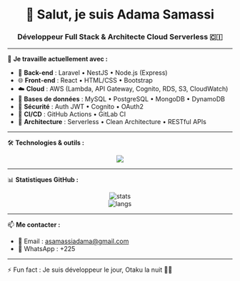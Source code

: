 <h1 align="center">👋 Salut, je suis Adama Samassi</h1>
<h3 align="center">Développeur Full Stack & Architecte Cloud Serverless 🇨🇮</h3>



---

🚀 **Je travaille actuellement avec :**

- 🔧 **Back-end** : Laravel • NestJS • Node.js (Express)
- 🌐 **Front-end** : React • HTML/CSS • Bootstrap
- ☁️ **Cloud** : AWS (Lambda, API Gateway, Cognito, RDS, S3, CloudWatch)
- 💾 **Bases de données** : MySQL • PostgreSQL • MongoDB • DynamoDB
- 🔐 **Sécurité** : Auth JWT • Cognito • OAuth2
- 🔁 **CI/CD** : GitHub Actions • GitLab CI 
- 🧱 **Architecture** : Serverless • Clean Architecture • RESTful APIs

---

🛠️ **Technologies & outils :**

<p align="center">
<img src="https://skillicons.dev/icons?i=html,css,js,ts,php,laravel,nestjs,react,nodejs,express,mysql,postgres,mongodb,docker,aws,git,github,vscode" />
</p>

---

📊 **Statistiques GitHub :**

<p align="center">
<img src="https://github-readme-stats.vercel.app/api?username=Pomcy225&show_icons=true&theme=gruvbox&count_private=true" alt="stats" />
<br/>
<img src="https://github-readme-stats.vercel.app/api/top-langs/?username=Pomcy225&layout=compact&theme=gruvbox" alt="langs" />
</p>

---

📫 **Me contacter :**
- 📩 Email : asamassiadama@gmail.com
- 📱 WhatsApp : +225 

---

⚡ Fun fact : Je suis développeur le jour, Otaku la nuit 🌙🍥
